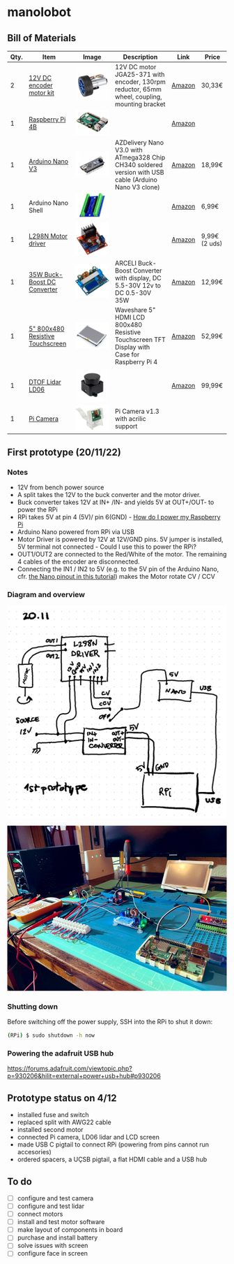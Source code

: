 # manolobot



## Bill of Materials



| Qty. | Item                                                  | Image                                                        | Description                                                  | Link                                                         | Price         |
| ---- | ----------------------------------------------------- | ------------------------------------------------------------ | ------------------------------------------------------------ | ------------------------------------------------------------ | ------------- |
| 2    | [12V DC  encoder motor kit](./motor_kit.md)           | ![motor_encoder_wheel_kit](assets/images/motor_encoder_wheel_kit.jpg) | 12V DC motor JGA25-371 with encoder, 130rpm reductor, 65mm wheel, coupling, mounting bracket | [Amazon](https://www.amazon.es/dp/B07WT22RNK?psc=1&ref=ppx_pop_dt_b_asin_title) | 30,33€        |
| 1    | [Raspberry Pi 4B]()                                   | ![raspberry-pi-4-modelo-b-4gb](./assets/images/raspberry-pi-4-modelo-b-4gb.jpg) |                                                              | [Amazon]()                                                   |               |
| 1    | [Arduino Nano V3](./arduino_nano.md)                  | ![arduino_nano](assets/images/arduino_nano.jpg)              | AZDelivery Nano V3.0 with ATmega328 Chip CH340 soldered version with USB cable (Arduino Nano V3 clone) | [Amazon](https://www.amazon.es/gp/product/B01MS7DUEM/ref=ppx_yo_dt_b_asin_title_o00_s00?ie=UTF8&th=1) | 18,99€        |
| 1    | Arduino Nano Shell                                    | ![arduino_shell](assets/images/arduino_shell.jpg)            |                                                              | [Amazon](https://www.amazon.es/gp/product/B08T1ZXS7K/ref=ppx_yo_dt_b_asin_title_o00_s01?ie=UTF8&th=1) | 6,99€         |
| 1    | [L298N Motor driver](./motor_driver.md)               | ![motor_driver](assets/images/motor_driver.jpg)              |                                                              | [Amazon](https://www.amazon.es/gp/product/B077NY9RY6/ref=ppx_yo_dt_b_asin_title_o00_s01?ie=UTF8&psc=1) | 9,99€ (2 uds) |
| 1    | [35W Buck-Boost DC Converter](./buck_converter.md)    | ![buck_converter](assets/images/buck_converter.jpg)          | ARCELI Buck-Boost Converter with display, DC 5.5-30V 12v to DC 0.5-30V  35W | [Amazon](https://www.amazon.es/gp/product/B07MY399GQ/ref=ppx_yo_dt_b_asin_title_o02_s00?ie=UTF8&psc=1) | 12,99€        |
| 1    | [5" 800x480 Resistive  Touchscreen](./touchscreen.md) | ![touchscreen](assets/images/5inch-HDMI-LCD-B-intro.jpg)     | Waveshare 5" HDMI LCD 800x480 Resistive Touchscreen TFT Display  with Case for Raspberry Pi 4 | [Amazon](https://www.amazon.es/dp/B07PLF8V8Y?psc=1&ref=ppx_pop_dt_b_product_details) | 52,99€        |
| 1    | [DTOF Lidar LD06](./LD06-lidar.md)                    | ![LD06-lidar](./assets/images/LD06-lidar.jpg)                |                                                              | [Amazon](https://www.amazon.es/innomaker-integrado-omnidireccional-resistencia-LiDAR_LD06/dp/B08GJJX41D/ref=cm_cr_arp_d_product_top?ie=UTF8) | 99,99€        |
| 1    | [Pi Camera](pi_camera.md)                             | ![pi_camera](./assets/images/pi_camera.jpg)                  | Pi Camera v1.3 with acrilic support                          |                                                              |               |

## First prototype (20/11/22)

### Notes

- 12V from bench power source
- A split takes the 12V to the buck converter and the motor driver.
- Buck converter takes 12V at IN+ /IN- and yields 5V at OUT+/OUT- to power the RPi
- RPi takes 5V at pin 4 (5V)/ pin 6(GND) - [How do I power my Raspberry Pi](https://robocraze.com/blogs/post/how-do-i-power-my-raspberry-pi)
- Arduino Nano powered from RPi via USB
- Motor Driver is powered by 12V at 12V/GND pins. 5V jumper is installed, 5V terminal not connected - Could I use this to power the RPi?
- OUT1/OUT2 are connected to the Red/White of the motor. The remaining 4 cables of the encoder are disconnected.
- Connecting the IN1 / IN2 to 5V (e.g. to the 5V pin of the Arduino Nano, cfr. [the Nano pinout in this tutorial](https://diyi0t.com/arduino-nano-tutorial/)) makes the Motor rotate CV / CCV  

### Diagram and overview



<img src="./assets/images/prototype_diagram.png" alt="prototype_diagram" style="zoom: 67%;" />

![first_prototype](./assets/images/first_prototype.jpeg)

### Shutting down

Before switching off the power supply, SSH into the RPi to shut it down:

```bash
(RPi) $ sudo shutdown -h now
```

### Powering the adafruit USB hub

https://forums.adafruit.com/viewtopic.php?p=930206&hilit=external+power+usb+hub#p930206

## Prototype status on 4/12

- installed fuse and switch
- replaced split with AWG22 cable
- installed second motor
- connected Pi camera, LD06 lidar and LCD screen
- made USB C pigtail to connect RPi (powering from pins cannot run accesories)
- ordered spacers, a UÇSB pigtail, a flat HDMI cable and a USB hub

## To do

- [ ] configure and test camera
- [ ] configure and test lidar
- [ ] connect motors 
- [ ] install and test motor software
- [ ] make layout of components in board
- [ ] purchase and install battery
- [ ] solve issues with screen 
- [ ] configure face in screen
